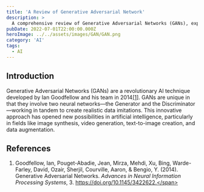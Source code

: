 ```yaml
---
title: 'A Review of Generative Adversarial Network'
description: >
  A comprehensive review of Generative Adversarial Networks (GANs), exploring their architecture, functioning, and various applications in fields like image generation, text synthesis, and data augmentation.
pubDate: 2022-07-01T22:00:00.000Z
heroImage: ../../assets/images/GAN/GAN.png
category: 'AI'
tags:
  - AI
---
```


## Introduction

Generative Adversarial Networks (GANs) are a revolutionary AI technique developed by Ian Goodfellow and his team in 2014<a href="#reference-1">[1]</a>. GANs are unique in that they involve two neural networks—the Generator and the Discriminator—working in tandem to create realistic data imitations. This innovative approach has opened new possibilities in artificial intelligence, particularly in fields like image synthesis, video generation, text-to-image creation, and data augmentation.

<!-- ## How GANs Work

GANs operate on a competitive framework between two neural networks: the Generator and the Discriminator. Here’s a step-by-step breakdown of the GAN architecture:

1. **Generator**: This network takes random noise as input and generates data samples (e.g., images) that resemble real data.
2. **Discriminator**: This network assesses the authenticity of the generated samples, distinguishing between real and fake samples.
3. **Adversarial Training**: Through an iterative training process, the Generator learns to create increasingly realistic samples to "fool" the Discriminator. Conversely, the Discriminator continuously improves at spotting fake samples. This back-and-forth competition drives both networks to enhance their performance.

Over time, the Generator becomes capable of producing data that the Discriminator cannot distinguish from real data, achieving the primary objective of a GAN.

## Applications of GANs

GANs have numerous applications across different domains. Below, we explore some of the prominent use cases of GANs and how they are implemented.

### 1. **Image Synthesis and Modification**

GANs are widely used for generating high-quality, realistic images, often indistinguishable from actual photos. This application can be broken down into several sub-use cases:
   - **Image Generation**: GANs can create new, realistic images from scratch. For instance, platforms like "This Person Does Not Exist" generate faces that look real but do not belong to any actual person.
   - **Image Super-Resolution**: GANs can increase the resolution of low-quality images, a technique often used to improve old or pixelated images.
   - **Image Inpainting**: GANs can fill in missing parts of an image, commonly used for restoration in media where parts of the data are corrupted or lost.

### 2. **Text-to-Image Synthesis**

One of the fascinating applications of GANs is the ability to generate images based on textual descriptions. In this process, a GAN model translates a text description (e.g., "a sunset over a mountain") into a corresponding image. This application holds significant promise for fields like graphic design, creative content generation, and digital art creation, allowing artists and content creators to generate visuals directly from their ideas.

### 3. **Deepfake Generation**

GANs can create highly realistic videos known as "deepfakes," where the faces or voices of individuals are manipulated to create lifelike, synthetic portrayals. While deepfakes are used creatively in fields like entertainment, they also raise ethical and security concerns as they can be used to produce misinformation. Examples include recreating historical figures in modern settings or creating lifelike animated videos of popular public figures.

### 4. **Data Augmentation**

Data augmentation with GANs addresses one of the most pressing issues in machine learning: data scarcity. GANs generate synthetic data samples to supplement real datasets, making them invaluable in fields where acquiring real data is difficult or expensive. For instance, in medical imaging, GANs generate additional MRI or X-ray images to enhance model training. This application has been crucial in fields like healthcare and scientific research, where real-world data is limited.

### 5. **Style Transfer and Artistic Creation**

GANs enable style transfer, where the style of one image (e.g., the brushstrokes of Van Gogh's Starry Night) is applied to another image. This technique has been widely adopted in digital art, allowing artists to blend styles and create unique visuals. GANs like StyleGAN are specifically designed for high-quality image generation and have been instrumental in modern digital art and design.

## Conclusion

Generative Adversarial Networks represent a breakthrough in machine learning, pushing the boundaries of what AI can achieve in creating realistic data. Their applications, from synthetic image generation to text-based image creation and beyond, show how GANs are transforming industries and opening up new possibilities. However, as with any powerful technology, GANs also raise ethical concerns, especially in cases like deepfake generation. As GAN technology evolves, it will be critical to balance innovation with responsible use to maximize the benefits of this powerful tool. -->

## References

1. <span id="reference-1">Goodfellow, Ian, Pouget-Abadie, Jean, Mirza, Mehdi, Xu, Bing, Warde-Farley, David, Ozair, Sherjil, Courville, Aaron, & Bengio, Y. (2014). Generative Adversarial Networks. *Advances in Neural Information Processing Systems*, 3. https://doi.org/10.1145/3422622.</span>
